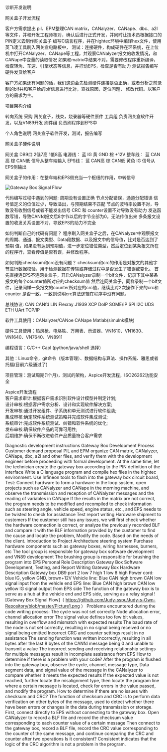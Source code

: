 诊断开发说明

网关盒子开发流程

客户方需求提出
pil、EPM整理CAN matrix，CANalyzer、CANape、dbc、a2l等文件，并和开发工程师核对，确认后进行正式开发，并同时让技术员根据接口的PIN定义去制作网关盒子
编写C语言程序，并在hightec环境中编译hex文件，使用英飞凌工具刷入网关盒电路板中，
测试：连接硬件，构成硬件在环系统，在上位机中打开CANalyzer、CANape等工程，并观察CANalyzer报文的收发情况，和CANape中变量的读取情况
如果和matrix中结果不对，需要修改程序重新编译，检查转角、车速、引擎状态等信息，并拧动EPS，检查是否有助力
测试报告编写
硬件发货给客户

客户方如果还有问题的话，我们这边会先检测硬件连接是否正确，或者分析之前录制的blf并和客户给的blf信息进行比对，查找原因，定位问题，
修改代码。以客户方的需求为主。


项目架构介绍

转向系统
采购 网关盒子，线束，烧录器等硬件原件
工具组 负责网关盒软件开发，以及VN89开发
刷件组 负责刷程序到EPS中

个人角色说明 网关盒子软件开发，测试，报告编写



网关盒子硬件说明

网关盒 DB9口 2低7高 1低8高
电源线： 蓝 IG 黄 GND 棕 +12V
整车线： 蓝 CAN高 棕 CAN低 信号从整车端输入
EPS线： 蓝 CAN高 棕 CAN低 黄色 IG 信号从EPS侧输出

网关盒子的作用：在整车端和EPS侧充当一个枢纽的作用，中转信号

![Gateway Box Signal Flow](https://github.com/Judy-sspu/Judy-s-Own-Repository/blob/master/Picture1.png)

代码编写过程中遇到的问题:
周期没有设置正确
节点分配错误，通道分配错误
信号值定义的位值过少，导致溢出，与预期结果不匹配
节点的波特率设置不对，导致没有收到信号或者不能发出信号
CRC 和 counter设置不对导致没有助力
发送函数写错，导致CANfd报文后8字节以后的字节全部为0，无法传值出来
多条报文设置的收发关系设置不对，导致EPS的助力不完全

如何判断自己的代码有问题？
程序刷入网关盒子之后，在CANalyzer中观察报文的周期、通道、报文类型、Data段数据、以及报文中的信号值，比对是否达到了预期
值，如果没有达到预期值，进一步定位错位类型，然后定位到某条报文所在的程序行，查看传值是否有误，并修改程序。

如何判断checksum和crc没有问题？
checksum和crc的作用是对报文的其他字节进行数据校验，用于检测数据在传输或存储过程中是否发生了错误或变化。
首先直接连EPS不连网关盒子，开启CANalyzer录制一个blf文件，记录下其中某条报文的每个counter值所对应的checksum值
然后连网关盒子，同样录制一个blf文件，记录同样一条报文的counter所对应的crc值，继续比对2次操作下来的crc和counter
是否一致，一致则说明crc算法逻辑在程序中没有问题。





总线协议: CAN CANfd LIN Flexray J1939 XCP DoIP SOME/IP SPI I2C UDS ETH UArt TCP/IP

软件工具使用：CANalyzer/CANoe CANape Matlab(simulnk模块)

硬件工具使用：热风枪、电烙铁、万用表、示波器、VN1610、VN1630、VN1640、VN7640、VN8911

编程语言：C/C++ Capl (python/java/shell 选择）

其他：Linux命令，git命令（版本管理）、数据结构与算法、操作系统、雅思或者托福(目前六级通过了)

项目管理：测试周期(1个月)，测试的架构，Aspice开发流程，ISO26262功能安全

Aspice开发流程   
客户需求审计:根据客户需求识别软件设计模型并制定计划;   
设计审核:根据客户需求分析、设计和实现软件解决方案;   
开发审核:通过开发组件、子系统和单元测试进行软件组装;   
集成审核:确定软件系统测试策略并完成软件集成测试;   
系统审计:完成软件系统测试、纠错和软件系统的优化;   
发布审核:确保软件产品的可靠可用性;   
后期维护:确保不断改进软件产品质量符合客户需求   


Diagnostic development instructions
Gateway Box Development Process
Customer demand proposal
PIL and EPM organize CAN matrix, CANalyzer, CANape, dbc, a2l and other files, and verify them with the development engineer before proceeding with formal development. At the same time, let the technician create the gateway box according to the PIN definition of the interface
Write a C language program and compile hex files in the hightec environment. Use Infineon tools to flash into the gateway box circuit board,
Test: Connect hardware to form a hardware in the loop system, open projects such as CANalyzer and CANape in the morning machine, and observe the transmission and reception of CANalyzer messages and the reading of variables in CANape
If the results in the matrix are not correct, the program needs to be modified and recompiled to check information such as steering angle, vehicle speed, engine status, etc., and EPS needs to be twisted to check for assistance
Test report writing
Hardware shipment to customers
If the customer still has any issues, we will first check whether the hardware connection is correct, or analyze the previously recorded BLF and compare it with the BLF information provided by the customer to find the cause and locate the problem,
Modify the code. Based on the needs of the client.
Introduction to Project Architecture
steering system 
Purchase hardware components such as gateway boxes, wiring harnesses, burners, etc
The tool group is responsible for gateway box software development and VN89 development
The brushing group is responsible for brushing the program into EPS
Personal Role Description Gateway Box Software Development, Testing, and Report Writing
Gateway Box Hardware Description
Gateway box DB9 port 2 low 7 high 1 low 8 high
Power cord: blue IG, yellow GND, brown+12V
Vehicle line: Blue CAN high brown CAN low signal input from the vehicle end
EPS line: Blue CAN high brown CAN low yellow IG signal output from EPS side
The function of the gateway box is to serve as a hub at the vehicle end and EPS side, serving as a relay signal
! [Gateway Box Signal Flow]（ https://github.com/Judy-sspu/Judy-s-Own-Repository/blob/master/Picture1.png ）
Problems encountered during the code writing process:
The cycle was not set correctly
Node allocation error, channel allocation error
The signal value defines too few bit values, resulting in overflow and mismatch with expected results
The baud rate of the node is not set correctly, resulting in no signal being received or no signal being emitted
Incorrect CRC and counter settings result in no assistance
The sending function was written incorrectly, resulting in all bytes after the last 8 bytes of the CANfd message being 0 and unable to transmit a value
The incorrect sending and receiving relationship settings for multiple messages result in incomplete assistance from EPS
How to determine if there is a problem with your code?
After the program is flushed into the gateway box, observe the cycle, channel, message type, Data segment data, and signal value of the message in the CANalyzer to compare whether it meets the expected results
If the expected value is not reached, further locate the misalignment type, then locate the program line where a certain message is located, check for errors in the value passed, and modify the program.
How to determine if there are no issues with checksum and CRC?
The function of checksum and CRC is to perform data verification on other bytes of the message, used to detect whether there have been errors or changes in the data during transmission or storage.
First, connect directly to EPS without connecting to the gateway box. Open CANalyzer to record a BLF file and record the checksum value corresponding to each counter value of a certain message
Then connect to the gateway box, record a BLF file, record the CRC value corresponding to the counter of the same message, and continue comparing the CRC and counter after two operations
Is it consistent? Consistent indicates that the logic of the CRC algorithm is not a problem in the program.











